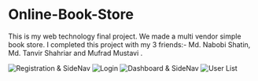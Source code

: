# Online-Book-Store
This is my web technology final project. We made a multi vendor simple book store. I completed this project with my 3 friends:- Md. Nabobi Shatin, Md. Tanvir Shahriar and Mufrad Mustavi . 


![Registration & SideNav](https://user-images.githubusercontent.com/62588064/123422357-e9b04a00-d5df-11eb-9853-444b036782d9.PNG)
![Login](https://user-images.githubusercontent.com/62588064/123422397-f5037580-d5df-11eb-8304-8541855a1d97.PNG)
![Dashboard & SideNav](https://user-images.githubusercontent.com/62588064/123422399-f765cf80-d5df-11eb-9be2-730b1d1fcd57.PNG)
![User List](https://user-images.githubusercontent.com/62588064/123422404-f896fc80-d5df-11eb-805e-c9e6d6356d03.PNG)
